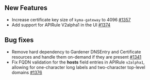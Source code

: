 ## New Features

- Increase certificate key size of `kyma-gateway` to 4096 [#1357](https://github.com/kyma-project/api-gateway/pull/1357)
- Add support for APIRule V2alpha1 in the UI [#1374](https://github.com/kyma-project/api-gateway/pull/1374)

## Bug fixes

- Remove hard dependency to Gardener DNSEntry and Certificate resources and handle them on-demand if they are present [#1341](https://github.com/kyma-project/api-gateway/pull/1341)
- Fix FQDN validation for the **hosts** field entries in APIRule `v2alpha1`, allowing for one-character long labels and two-character top-level domains [#1376](https://github.com/kyma-project/api-gateway/pull/1376)